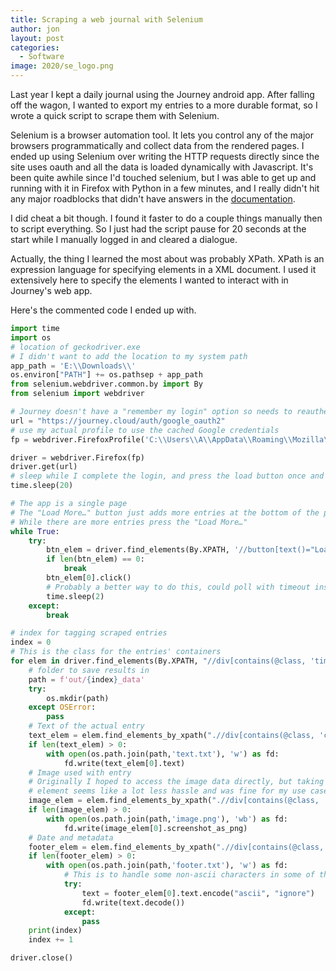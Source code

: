 ```yaml
---
title: Scraping a web journal with Selenium
author: jon
layout: post
categories:
  - Software
image: 2020/se_logo.png
---
```


Last year I kept a daily journal using the Journey android app. After falling off the wagon, I wanted to export my entries to a more durable format, so I wrote a quick script to scrape them with Selenium.

Selenium is a browser automation tool. It lets you control any of the major browsers programmatically and collect data from the rendered pages. I ended up using Selenium over writing the HTTP requests directly since the site uses oauth and all the data is loaded dynamically with Javascript. It's been quite awhile since I'd touched selenium, but I was able to get up and running with it in Firefox with Python in a few minutes, and I really didn't hit any major roadblocks that didn't have answers in the [documentation](https://selenium-python.readthedocs.io/).

I did cheat a bit though. I found it faster to do a couple things manually then to script everything. So I just had the script pause for 20 seconds at the start while I manually logged in and cleared a dialogue.

Actually, the thing I learned the most about was probably XPath. XPath is an expression language for specifying elements in a XML document. I used it extensively here to specify the elements I wanted to interact with in Journey's web app.

Here's the commented code I ended up with.

```python
import time
import os
# location of geckodriver.exe
# I didn't want to add the location to my system path
app_path = 'E:\\Downloads\\'
os.environ["PATH"] += os.pathsep + app_path
from selenium.webdriver.common.by import By
from selenium import webdriver

# Journey doesn't have a "remember my login" option so needs to reautherize each time
url = "https://journey.cloud/auth/google_oauth2"
# use my actual profile to use the cached Google credentials
fp = webdriver.FirefoxProfile('C:\\Users\\A\\AppData\\Roaming\\Mozilla\\Firefox\\Profiles\\9xfddkez.default-1421542590410')

driver = webdriver.Firefox(fp)
driver.get(url)
# sleep while I complete the login, and press the load button once and clear the dialogue
time.sleep(20)

# The app is a single page
# The "Load More…" button just adds more entries at the bottom of the page
# While there are more entries press the "Load More…"
while True:
    try:
        btn_elem = driver.find_elements(By.XPATH, '//button[text()="Load More…"]')
        if len(btn_elem) == 0:
            break
        btn_elem[0].click()
        # Probably a better way to do this, could poll with timeout instead of fixed wait
        time.sleep(2)
    except:
        break

# index for tagging scraped entries
index = 0
# This is the class for the entries' containers
for elem in driver.find_elements(By.XPATH, "//div[contains(@class, 'timelinex-card') and contains(@class, 'entry')]"):
    # folder to save results in
    path = f'out/{index}_data'
    try: 
        os.mkdir(path) 
    except OSError: 
        pass
    # Text of the actual entry
    text_elem = elem.find_elements_by_xpath(".//div[contains(@class, 'cardText')]")
    if len(text_elem) > 0:
        with open(os.path.join(path,'text.txt'), 'w') as fd:
            fd.write(text_elem[0].text)
    # Image used with entry
    # Originally I hoped to access the image data directly, but taking a screenshot of the DOM
    # element seems like a lot less hassle and was fine for my use case.
    image_elem = elem.find_elements_by_xpath(".//div[contains(@class, 'zoomable')]")
    if len(image_elem) > 0:
        with open(os.path.join(path,'image.png'), 'wb') as fd:
            fd.write(image_elem[0].screenshot_as_png)
    # Date and metadata
    footer_elem = elem.find_elements_by_xpath(".//div[contains(@class, 'cardFooter')]")
    if len(footer_elem) > 0:
        with open(os.path.join(path,'footer.txt'), 'w') as fd:
            # This is to handle some non-ascii characters in some of the location names
            try:
                text = footer_elem[0].text.encode("ascii", "ignore")
                fd.write(text.decode())
            except:
                pass
    print(index)
    index += 1

driver.close()
```
